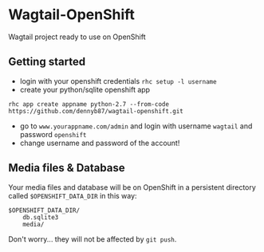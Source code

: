 # Wagtail-OpenShift
Wagtail project ready to use on OpenShift

## Getting started
* login with your openshift credentials  `rhc setup -l username`
* create your python/sqlite openshift app
```
rhc app create appname python-2.7 --from-code https://github.com/dennyb87/wagtail-openshift.git
```
* go to `www.yourappname.com/admin` and login with username `wagtail` and password `openshift`
* change username and password of the account!

## Media files & Database
Your media files and database will be on OpenShift in a persistent directory called `$OPENSHIFT_DATA_DIR` in this way:
```
$OPENSHIFT_DATA_DIR/
    db.sqlite3
    media/
```
Don't worry... they will not be affected by `git push`.
